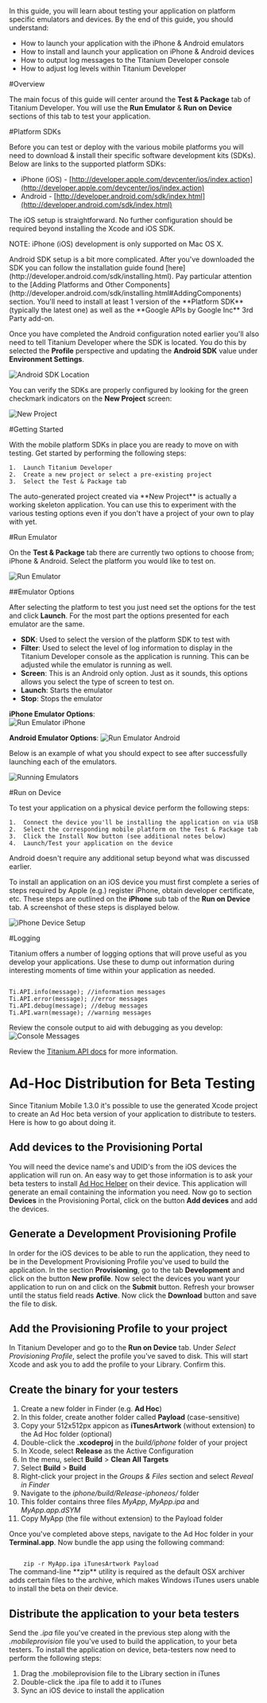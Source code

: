 <summary>
In this guide, you will learn about testing your application on platform specific emulators and devices.
By the end of this guide, you should understand:

* How to launch your application with the iPhone & Android emulators
* How to install and launch your application on iPhone & Android devices
* How to output log messages to the Titanium Developer console
* How to adjust log levels within Titanium Developer
</summary>

#Overview

The main focus of this guide will center around the **Test & Package** tab of Titanium Developer.  You will use the **Run Emulator** & **Run on Device** sections of this tab to test your application.

#Platform SDKs

Before you can test or deploy with the various mobile platforms you will need to download & install their specific software development kits (SDKs).  Below are links to the supported platform SDKs:

* iPhone (iOS) - [http://developer.apple.com/devcenter/ios/index.action](http://developer.apple.com/devcenter/ios/index.action)
* Android - [http://developer.android.com/sdk/index.html](http://developer.android.com/sdk/index.html)

<note>
The iOS setup is straightforward.  No further configuration should be required beyond installing the Xcode and iOS SDK.

NOTE: iPhone (iOS) development is only supported on Mac OS X.
</note>

<note>
Android SDK setup is a bit more complicated.  After you've downloaded the SDK you can follow the installation guide found [here](http://developer.android.com/sdk/installing.html).  Pay particular attention to the [Adding Platforms and Other Components](http://developer.android.com/sdk/installing.html#AddingComponents) section.  You'll need to install at least 1 version of the **Platform SDK** (typically the latest one) as well as the **Google APIs by Google Inc** 3rd Party add-on.
</note>

Once you have completed the Android configuration noted earlier you'll also need to tell Titanium Developer where the SDK is located.  You do this by selected the **Profile** perspective and updating the **Android SDK** value under **Environment Settings**.

![Android SDK Location](http://developer.appcelerator.com.s3.amazonaws.com/documentation-examples/environment_settings.png "Android SDK Location")


You can verify the SDKs are properly configured by looking for the green checkmark indicators on the **New Project** screen:

![New Project](http://developer.appcelerator.com.s3.amazonaws.com/documentation-examples/new_project.png "New Project")

#Getting Started

With the mobile platform SDKs in place you are ready to move on with testing.  Get started by performing the following steps:
    
    1.  Launch Titanium Developer
    2.  Create a new project or select a pre-existing project
    3.  Select the Test & Package tab

<note>
The auto-generated project created via **New Project** is actually a working skeleton application.  You can use this to experiment with the various testing options even if you don't have a project of your own to play with yet.
</note>

#Run Emulator

On the **Test & Package** tab there are currently two options to choose from; iPhone & Android.  Select the platform you would like to test on.

![Run Emulator](http://developer.appcelerator.com.s3.amazonaws.com/documentation-examples/run_emulator.png "Run Emulator")

##Emulator Options

After selecting the platform to test you just need set the options for the test and click **Launch**.  For the most part the options presented for each emulator are the same.

* **SDK**: Used to select the version of the platform SDK to test with
* **Filter**: Used to select the level of log information to display in the Titanium Developer console as the application is running.  This can be adjusted while the emulator is running as well.
* **Screen**: This is an Android only option.  Just as it sounds, this options allows you select the type of screen to test on.
* **Launch**: Starts the emulator
* **Stop**: Stops the emulator

**iPhone Emulator Options**:    
![Run Emulator iPhone](http://developer.appcelerator.com.s3.amazonaws.com/documentation-examples/run_emulator_options_iphone.png "Run Emulator iPhone")

**Android Emulator Options**:
![Run Emulator Android](http://developer.appcelerator.com.s3.amazonaws.com/documentation-examples/run_emulator_options_android.png "Run Emulator Android")

Below is an example of what you should expect to see after successfully launching each of the emulators.

![Running Emulators](http://developer.appcelerator.com.s3.amazonaws.com/documentation-examples/running_emulators.png "Running Emulators")

#Run on Device

To test your application on a physical device perform the following steps:

    1.  Connect the device you'll be installing the application on via USB
    2.  Select the corresponding mobile platform on the Test & Package tab
    3.  Click the Install Now button (see additional notes below)
    4.  Launch/Test your application on the device
    
<note>
Android doesn't require any additional setup beyond what was discussed earlier.

To install an application on an iOS device you must first complete a series of steps required by Apple (e.g.) register iPhone, obtain developer certificate, etc.  These steps are outlined on the **iPhone** sub tab of the **Run on Device** tab.  A screenshot of these steps is displayed below.
</note>

![iPhone Device Setup](http://developer.appcelerator.com.s3.amazonaws.com/documentation-examples/run_on_iphone.png "iPhone Device Setup")

#Logging

Titanium offers a number of logging options that will prove useful as you develop your applications.  Use these to dump out information during interesting moments of time within your application as needed.

<code type="javascript">
Ti.API.info(message); //information messages
Ti.API.error(message); //error messages
Ti.API.debug(message); //debug messages
Ti.API.warn(message); //warning messages
</code>

Review the console output to aid with debugging as you develop:
![Console Messages](http://developer.appcelerator.com.s3.amazonaws.com/documentation-examples/emulator_console_log.png "Console Messages")


Review the [Titanium.API docs](http://developer.appcelerator.com/apidoc/mobile/latest/Titanium.API-module) for more information.

# Ad-Hoc Distribution for Beta Testing

Since Titanium Mobile 1.3.0 it's possible to use the generated Xcode project to create an Ad Hoc beta version of your application to distribute to testers.  Here is how to go about doing it.

## Add devices to the Provisioning Portal

You will need the device name's and UDID's from the iOS devices the application will run on. An easy way to get those information is to ask your beta testers to install [Ad Hoc Helper](http://phobos.apple.com/WebObjects/MZStore.woa/wa/viewSoftware?id=285691333&mt=8 "iTunes link") on their device. This application will generate an email containing the information you need.
Now go to section **Devices** in the Provisioning Portal, click on the button **Add devices** and add the devices.

## Generate a Development Provisioning Profile

In order for the iOS devices to be able to run the application, they need to be in the Development Provisioning Profile you've used to build the application.
In the section **Provisioning**, go to the tab **Development** and click on the button **New profile**. Now select the devices you want your application to run on and click on the **Submit** button.
Refresh your browser until the status field reads **Active**. Now click the **Download** button and save the file to disk.

## Add the Provisioning Profile to your project

In Titanium Developer and go to the **Run on Device** tab. Under *Select Provisioning Profile*, select the profile you've saved to disk.
This will start Xcode and ask you to add the profile to your Library. Confirm this.

## Create the binary for your testers

1.  Create a new folder in Finder (e.g. **Ad Hoc**)
2.  In this folder, create another folder called **Payload** (case-sensitive)
3.  Copy your 512x512px appicon as **iTunesArtwork** (without extension) to the Ad Hoc folder (optional)
4.  Double-click the **.xcodeproj** in the *build/iphone* folder of your project
5.  In Xcode, select **Release** as the Active Configuration
6.  In the menu, select **Build** > **Clean All Targets**
7.  Select **Build** > **Build**
8.  Right-click your project in the *Groups & Files* section and select *Reveal in Finder*
9.	Navigate to the *iphone/build/Release-iphoneos/* folder
10.	This folder contains three files *MyApp*, *MyApp.ipa* and *MyApp.app.dSYM*
11.	Copy MyApp (the file without extension) to the Payload folder

Once you've completed above steps, navigate to the Ad Hoc folder in your **Terminal.app**. Now bundle the app using the following command:

<code>
	zip -r MyApp.ipa iTunesArtwork Payload
</code>

<note>
	The command-line **zip** utility is required as the default OSX archiver adds certain files to the archive, which makes Windows iTunes users unable to install the beta on their device.
</note>

## Distribute the application to your beta testers

Send the *.ipa* file you've created in the previous step along with the *.mobileprovision* file you've used to build the application, to your beta testers. To install the application on device, beta-testers now need to perform the following steps:

1. Drag the .mobileprovision file to the Library section in iTunes
2. Double-click the .ipa file to add it to iTunes
3. Sync an iOS device to install the application
